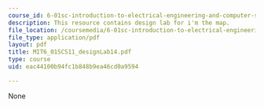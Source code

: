 ```yaml
---
course_id: 6-01sc-introduction-to-electrical-engineering-and-computer-science-i-spring-2011
description: This resource contains design lab for i'm the map.
file_location: /coursemedia/6-01sc-introduction-to-electrical-engineering-and-computer-science-i-spring-2011/eac44100b94fc1b848b9ea46cd0a9594_MIT6_01SCS11_designLab14.pdf
file_type: application/pdf
layout: pdf
title: MIT6_01SCS11_designLab14.pdf
type: course
uid: eac44100b94fc1b848b9ea46cd0a9594

---
```

None